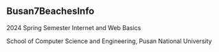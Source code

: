 ## Busan7BeachesInfo

2024 Spring Semester Internet and Web Basics

School of Computer Science and Engineering, Pusan National University
